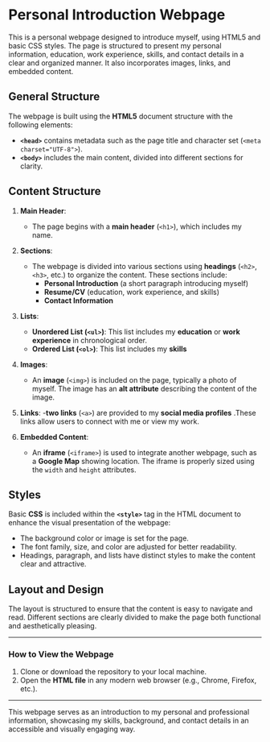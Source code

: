 # Personal Introduction Webpage

This is a personal webpage designed to introduce myself, using HTML5 and basic CSS styles. The page is structured to present my personal information, education, work experience, skills, and contact details in a clear and organized manner. It also incorporates images, links, and embedded content.

## General Structure

The webpage is built using the **HTML5** document structure with the following elements:

- **`<head>`** contains metadata such as the page title and character set (`<meta charset="UTF-8">`).
- **`<body>`** includes the main content, divided into different sections for clarity.

## Content Structure

1. **Main Header**:
   - The page begins with a **main header** (`<h1>`), which includes my name.

2. **Sections**:
   - The webpage is divided into various sections using **headings** (`<h2>`, `<h3>`, etc.) to organize the content. These sections include:
     - **Personal Introduction** (a short paragraph introducing myself)
     - **Resume/CV** (education, work experience, and skills)
     - **Contact Information**

3. **Lists**:
   - **Unordered List (`<ul>`)**: This list includes my **education** or **work experience** in chronological order.
   - **Ordered List (`<ol>`)**: This list includes my **skills**

4. **Images**:
   - An **image** (`<img>`) is included on the page, typically a photo of myself. The image has an **alt attribute** describing the content of the image.

6. **Links**:
   -**two links** (`<a>`) are provided to my **social media profiles** .These links allow users to connect with me or view my work.

7. **Embedded Content**:
   - An **iframe** (`<iframe>`) is used to integrate another webpage, such as a **Google Map** showing location. The iframe is properly sized using the `width` and `height` attributes.

## Styles

Basic **CSS** is included within the **`<style>`** tag in the HTML document to enhance the visual presentation of the webpage:

- The background color or image is set for the page.
- The font family, size, and color are adjusted for better readability.
- Headings, paragraph, and lists have distinct styles to make the content clear and attractive.

## Layout and Design

The layout is structured to ensure that the content is easy to navigate and read. Different sections are clearly divided to make the page both functional and aesthetically pleasing. 

---

### How to View the Webpage

1. Clone or download the repository to your local machine.
2. Open the **HTML file** in any modern web browser (e.g., Chrome, Firefox, etc.).

---

This webpage serves as an introduction to my personal and professional information, showcasing my skills, background, and contact details in an accessible and visually engaging way.

